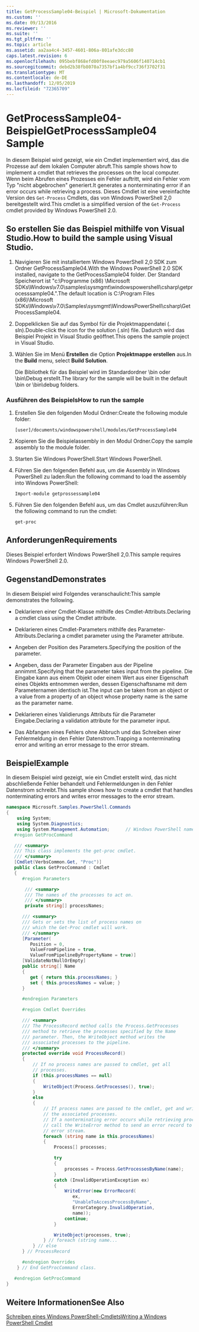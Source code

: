 ```yaml
---
title: GetProcessSample04-Beispiel | Microsoft-Dokumentation
ms.custom: ''
ms.date: 09/13/2016
ms.reviewer: ''
ms.suite: ''
ms.tgt_pltfrm: ''
ms.topic: article
ms.assetid: aa2aa4c4-3457-4601-806a-801afe3dcc80
caps.latest.revision: 6
ms.openlocfilehash: 095bebf868efd00f8eeaec979a5606f140714cb1
ms.sourcegitcommit: debd2b38fb8070a7357bf1a4bf9cc736f3702f31
ms.translationtype: MT
ms.contentlocale: de-DE
ms.lasthandoff: 12/05/2019
ms.locfileid: "72365709"
---
```

# <a name="getprocesssample04-sample"></a><span data-ttu-id="ef06f-102">GetProcessSample04-Beispiel</span><span class="sxs-lookup"><span data-stu-id="ef06f-102">GetProcessSample04 Sample</span></span>

<span data-ttu-id="ef06f-103">In diesem Beispiel wird gezeigt, wie ein Cmdlet implementiert wird, das die Prozesse auf dem lokalen Computer abruft.</span><span class="sxs-lookup"><span data-stu-id="ef06f-103">This sample shows how to implement a cmdlet that retrieves the processes on the local computer.</span></span> <span data-ttu-id="ef06f-104">Wenn beim Abrufen eines Prozesses ein Fehler auftritt, wird ein Fehler vom Typ "nicht abgebrochen" generiert.</span><span class="sxs-lookup"><span data-stu-id="ef06f-104">It generates a nonterminating error if an error occurs while retrieving a process.</span></span> <span data-ttu-id="ef06f-105">Dieses Cmdlet ist eine vereinfachte Version des `Get-Process` Cmdlets, das von Windows PowerShell 2,0 bereitgestellt wird.</span><span class="sxs-lookup"><span data-stu-id="ef06f-105">This cmdlet is a simplified version of the `Get-Process` cmdlet provided by Windows PowerShell 2.0.</span></span>

## <a name="how-to-build-the-sample-using-visual-studio"></a><span data-ttu-id="ef06f-106">So erstellen Sie das Beispiel mithilfe von Visual Studio.</span><span class="sxs-lookup"><span data-stu-id="ef06f-106">How to build the sample using Visual Studio.</span></span>

1. <span data-ttu-id="ef06f-107">Navigieren Sie mit installiertem Windows PowerShell 2,0 SDK zum Ordner GetProcessSample04.</span><span class="sxs-lookup"><span data-stu-id="ef06f-107">With the Windows PowerShell 2.0 SDK installed, navigate to the GetProcessSample04 folder.</span></span> <span data-ttu-id="ef06f-108">Der Standard Speicherort ist "c:\Programme (x86) \Microsoft SDKs\Windows\v7.0\samples\sysmgmt\windowspowershell\csharp\getprocesssample04.".</span><span class="sxs-lookup"><span data-stu-id="ef06f-108">The default location is C:\Program Files (x86)\Microsoft SDKs\Windows\v7.0\Samples\sysmgmt\WindowsPowerShell\csharp\GetProcessSample04.</span></span>

2. <span data-ttu-id="ef06f-109">Doppelklicken Sie auf das Symbol für die Projektmappendatei (. sln).</span><span class="sxs-lookup"><span data-stu-id="ef06f-109">Double-click the icon for the solution (.sln) file.</span></span> <span data-ttu-id="ef06f-110">Dadurch wird das Beispiel Projekt in Visual Studio geöffnet.</span><span class="sxs-lookup"><span data-stu-id="ef06f-110">This opens the sample project in Visual Studio.</span></span>

3. <span data-ttu-id="ef06f-111">Wählen Sie im Menü **Erstellen** die Option **Projektmappe erstellen** aus.</span><span class="sxs-lookup"><span data-stu-id="ef06f-111">In the **Build** menu, select **Build Solution**.</span></span>

    <span data-ttu-id="ef06f-112">Die Bibliothek für das Beispiel wird im Standardordner \bin oder \bin\Debug erstellt.</span><span class="sxs-lookup"><span data-stu-id="ef06f-112">The library for the sample will be built in the default \bin or \bin\debug folders.</span></span>

### <a name="how-to-run-the-sample"></a><span data-ttu-id="ef06f-113">Ausführen des Beispiels</span><span class="sxs-lookup"><span data-stu-id="ef06f-113">How to run the sample</span></span>

1. <span data-ttu-id="ef06f-114">Erstellen Sie den folgenden Modul Ordner:</span><span class="sxs-lookup"><span data-stu-id="ef06f-114">Create the following module folder:</span></span>

    `[user]/documents/windowspowershell/modules/GetProcessSample04`

2. <span data-ttu-id="ef06f-115">Kopieren Sie die Beispielassembly in den Modul Ordner.</span><span class="sxs-lookup"><span data-stu-id="ef06f-115">Copy the sample assembly to the module folder.</span></span>

3. <span data-ttu-id="ef06f-116">Starten Sie Windows PowerShell.</span><span class="sxs-lookup"><span data-stu-id="ef06f-116">Start Windows PowerShell.</span></span>

4. <span data-ttu-id="ef06f-117">Führen Sie den folgenden Befehl aus, um die Assembly in Windows PowerShell zu laden:</span><span class="sxs-lookup"><span data-stu-id="ef06f-117">Run the following command to load the assembly into Windows PowerShell:</span></span>

    `Import-module getprossessample04`

5. <span data-ttu-id="ef06f-118">Führen Sie den folgenden Befehl aus, um das Cmdlet auszuführen:</span><span class="sxs-lookup"><span data-stu-id="ef06f-118">Run the following command to run the cmdlet:</span></span>

    `get-proc`

## <a name="requirements"></a><span data-ttu-id="ef06f-119">Anforderungen</span><span class="sxs-lookup"><span data-stu-id="ef06f-119">Requirements</span></span>

<span data-ttu-id="ef06f-120">Dieses Beispiel erfordert Windows PowerShell 2,0.</span><span class="sxs-lookup"><span data-stu-id="ef06f-120">This sample requires Windows PowerShell 2.0.</span></span>

## <a name="demonstrates"></a><span data-ttu-id="ef06f-121">Gegenstand</span><span class="sxs-lookup"><span data-stu-id="ef06f-121">Demonstrates</span></span>

<span data-ttu-id="ef06f-122">In diesem Beispiel wird Folgendes veranschaulicht:</span><span class="sxs-lookup"><span data-stu-id="ef06f-122">This sample demonstrates the following.</span></span>

- <span data-ttu-id="ef06f-123">Deklarieren einer Cmdlet-Klasse mithilfe des Cmdlet-Attributs.</span><span class="sxs-lookup"><span data-stu-id="ef06f-123">Declaring a cmdlet class using the Cmdlet attribute.</span></span>

- <span data-ttu-id="ef06f-124">Deklarieren eines Cmdlet-Parameters mithilfe des Parameter-Attributs.</span><span class="sxs-lookup"><span data-stu-id="ef06f-124">Declaring a cmdlet parameter using the Parameter attribute.</span></span>

- <span data-ttu-id="ef06f-125">Angeben der Position des Parameters.</span><span class="sxs-lookup"><span data-stu-id="ef06f-125">Specifying the position of the parameter.</span></span>

- <span data-ttu-id="ef06f-126">Angeben, dass der Parameter Eingaben aus der Pipeline annimmt.</span><span class="sxs-lookup"><span data-stu-id="ef06f-126">Specifying that the parameter takes input from the pipeline.</span></span> <span data-ttu-id="ef06f-127">Die Eingabe kann aus einem Objekt oder einem Wert aus einer Eigenschaft eines Objekts entnommen werden, dessen Eigenschaftsname mit dem Parameternamen identisch ist.</span><span class="sxs-lookup"><span data-stu-id="ef06f-127">The input can be taken from an object or a value from a property of an object whose property name is the same as the parameter name.</span></span>

- <span data-ttu-id="ef06f-128">Deklarieren eines Validierungs Attributs für die Parameter Eingabe.</span><span class="sxs-lookup"><span data-stu-id="ef06f-128">Declaring a validation attribute for the parameter input.</span></span>

- <span data-ttu-id="ef06f-129">Das Abfangen eines Fehlers ohne Abbruch und das Schreiben einer Fehlermeldung in den Fehler Datenstrom.</span><span class="sxs-lookup"><span data-stu-id="ef06f-129">Trapping a nonterminating error and writing an error message to the error stream.</span></span>

## <a name="example"></a><span data-ttu-id="ef06f-130">Beispiel</span><span class="sxs-lookup"><span data-stu-id="ef06f-130">Example</span></span>

<span data-ttu-id="ef06f-131">In diesem Beispiel wird gezeigt, wie ein Cmdlet erstellt wird, das nicht abschließende Fehler behandelt und Fehlermeldungen in den Fehler Datenstrom schreibt.</span><span class="sxs-lookup"><span data-stu-id="ef06f-131">This sample shows how to create a cmdlet that handles nonterminating errors and writes error messages to the error stream.</span></span>

```csharp
namespace Microsoft.Samples.PowerShell.Commands
{
    using System;
    using System.Diagnostics;
    using System.Management.Automation;      // Windows PowerShell namespace.
   #region GetProcCommand

   /// <summary>
   /// This class implements the get-proc cmdlet.
   /// </summary>
   [Cmdlet(VerbsCommon.Get, "Proc")]
   public class GetProcCommand : Cmdlet
   {
      #region Parameters

       /// <summary>
       /// The names of the processes to act on.
       /// </summary>
       private string[] processNames;

      /// <summary>
      /// Gets or sets the list of process names on
      /// which the Get-Proc cmdlet will work.
      /// </summary>
      [Parameter(
         Position = 0,
         ValueFromPipeline = true,
         ValueFromPipelineByPropertyName = true)]
      [ValidateNotNullOrEmpty]
      public string[] Name
      {
         get { return this.processNames; }
         set { this.processNames = value; }
      }

      #endregion Parameters

      #region Cmdlet Overrides

      /// <summary>
      /// The ProcessRecord method calls the Process.GetProcesses
      /// method to retrieve the processes specified by the Name
      /// parameter. Then, the WriteObject method writes the
      /// associated processes to the pipeline.
      /// </summary>
      protected override void ProcessRecord()
      {
          // If no process names are passed to cmdlet, get all
          // processes.
          if (this.processNames == null)
          {
              WriteObject(Process.GetProcesses(), true);
          }
          else
          {
              // If process names are passed to the cmdlet, get and write
              // the associated processes.
              // If a nonterminating error occurs while retrieving processes,
              // call the WriteError method to send an error record to the
              // error stream.
              foreach (string name in this.processNames)
              {
                  Process[] processes;

                  try
                  {
                      processes = Process.GetProcessesByName(name);
                  }
                  catch (InvalidOperationException ex)
                  {
                      WriteError(new ErrorRecord(
                         ex,
                         "UnableToAccessProcessByName",
                         ErrorCategory.InvalidOperation,
                         name));
                      continue;
                  }

                  WriteObject(processes, true);
              } // foreach (string name...
          } // else
      } // ProcessRecord

      #endregion Overrides
    } // End GetProcCommand class.

   #endregion GetProcCommand
}
```

## <a name="see-also"></a><span data-ttu-id="ef06f-132">Weitere Informationen</span><span class="sxs-lookup"><span data-stu-id="ef06f-132">See Also</span></span>

[<span data-ttu-id="ef06f-133">Schreiben eines Windows PowerShell-Cmdlets</span><span class="sxs-lookup"><span data-stu-id="ef06f-133">Writing a Windows PowerShell Cmdlet</span></span>](./writing-a-windows-powershell-cmdlet.md)
